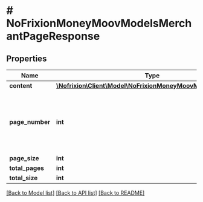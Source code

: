 # # NoFrixionMoneyMoovModelsMerchantPageResponse

## Properties

Name | Type | Description | Notes
------------ | ------------- | ------------- | -------------
**content** | [**\Nofrixion\Client\Model\NoFrixionMoneyMoovModelsMerchant[]**](NoFrixionMoneyMoovModelsMerchant.md) |  | [optional]
**page_number** | **int** | Current page number. Its 1 based. i.e firstpage is 1, secondpage is 2 | [optional]
**page_size** | **int** | Page size | [optional]
**total_pages** | **int** | Total pages | [optional]
**total_size** | **int** | Total count | [optional]

[[Back to Model list]](../../README.md#models) [[Back to API list]](../../README.md#endpoints) [[Back to README]](../../README.md)

